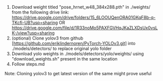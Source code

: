 1. Download weight titled "pose_hrnet_w48_384x288.pth" in ./weights/ from the following drive link:
   https://drive.google.com/drive/folders/15_6LOOUQenORA01GKqF8b-q-TKcfi-UB?usp=sharing OR
   https://drive.google.com/file/d/1R33noMo5PAXFGVHqJKaZLXDsUx0vsLK-/view?usp=sharing
2. (optional) Clone yolov3 from github [https://github.com/eriklindernoren/PyTorch-YOLOv3.git] into ./models/detectors/ to replace original yolo folder
3. Download yolo weights in ./models/detectors/yolo/weights/ using "download_weights.sh" present in the same location
4. Follow steps.md

Note: Cloning yolov3 to get latest version of the same might prove useful
